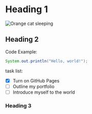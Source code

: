 # Heading 1
![Orange cat sleeping](https://images.squarespace-cdn.com/content/v1/607f89e638219e13eee71b1e/1684821560422-SD5V37BAG28BURTLIXUQ/michael-sum-LEpfefQf4rU-unsplash.jpg)
## Heading 2
Code Example:
``` java
System.out.println("Hello, world!");
```

task list:
- [X] Turn on GitHub Pages
- [ ] Outline my portfolio
- [ ] Introduce myself to the world
### Heading 3
